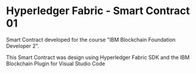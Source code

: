 # Hyperledger Fabric - Smart Contract 01
Smart Contract developed for the course "IBM Blockchain Foundation Developer 2". 

This Smart Contract was design using Hyperledger Fabric SDK and the IBM Blockchain Plugin for Visual Studio Code
